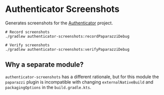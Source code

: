 # Authenticator Screenshots

Generates screenshots for the [Authenticator](../authenticator) project.

```shell
# Record screenshots
./gradlew authenticator-screenshots:recordPaparazziDebug

# Verify screenshots
./gradlew authenticator-screenshots:verifyPaparazziDebug
```

## Why a separate module?

`authenticator-screenshots` has a different rationale, but for this module the `paparazzi` plugin is incompatible with changing `externalNativeBuild` and `packagingOptions` in the `build.gradle.kts`.